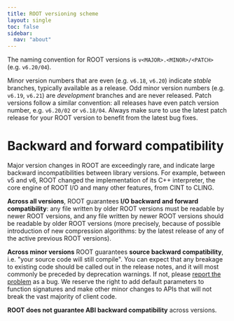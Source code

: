```yaml
---
title: ROOT versioning scheme 
layout: single
toc: false
sidebar:
  nav: "about"
---
```


The naming convention for ROOT versions is `v<MAJOR>.<MINOR>/<PATCH>` (e.g. `v6.20/04`).

Minor version numbers that are even (e.g. `v6.18`, `v6.20`) indicate *stable* branches, typically available as a release. Odd minor version numbers (e.g. `v6.19`, `v6.21`) are *development* branches and are never released. Patch versions follow a similar convention: all releases have even patch version number, e.g. `v6.20/02` or `v6.18/04`. Always make sure to use the latest patch release for your ROOT version to benefit from the latest bug fixes.

# Backward and forward compatibility

Major version changes in ROOT are exceedingly rare, and indicate large backward incompatibilities between library versions. For example, between v5 and v6, ROOT changed the implementation of its C++ interpreter, the core engine of ROOT I/O and many other features, from CINT to CLING.

**Across all versions**, ROOT guarantees **I/O backward and forward compatibility**: any file written by older ROOT versions must be readable by newer ROOT versions, and any file written by newer ROOT versions should be readable by older ROOT versions (more precisely, because of possible introduction of new compression algorithms: by the latest release of any of the active previous ROOT versions).

**Across minor versions** ROOT guarantees **source backward compatibility**, i.e. "your source code will still compile". You can expect that any breakage to existing code should be called out in the release notes, and it will most commonly be preceded by deprecation warnings. If not, please [report the problem](https://sft.its.cern.ch/jira/projects/ROOT?selectedItem=com.atlassian.jira.jira-projects-plugin%3Asummary-page) as a bug. We reserve the right to add default parameters to function signatures and make other minor changes to APIs that will not break the vast majority of client code.

**ROOT does not guarantee ABI backward compatibility** across versions.
